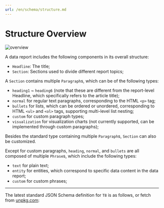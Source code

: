 ```yaml
---
url: /en/schema/structure.md
---
```


# Structure Overview

![overview](https://gw.alipayobjects.com/mdn/rms_e59602/afts/img/A*QpAmQYCQL2cAAAAAAAAAAAAAARQnAQ)

A data report includes the following components in its overall structure:

* `Headline`: The title;
* `Section`: Sections used to divide different report topics;

A `Section` contains multiple `Paragraph`s, which can be of the following types:

* `heading1` ~ `heading6` (note that these are different from the report-level Headline, which specifically refers to the article title);
* `normal` for regular text paragraphs, corresponding to the HTML `<p>` tag;
* `bullets` for lists, which can be ordered or unordered, corresponding to HTML `<ul>` and `<ol>` tags, supporting multi-level list nesting;
* `custom` for custom paragraph types;
* `visualization` for visualization charts (not currently supported, can be implemented through custom paragraphs);

Besides the standard type containing multiple `Paragraph`s, `Section` can also be customized.

Except for custom paragraphs, `heading`, `normal`, and `bullets` are all composed of multiple `Phrase`s, which include the following types:

* `text` for plain text;
* `entity` for entities, which correspond to specific data content in the data report;
* `custom` for custom phrases;

***

The latest standard JSON Schema definition for `T8` is as follows, or fetch from [unpkg.com](http://unpkg.com/@antv/t8/dist/schema.json):
